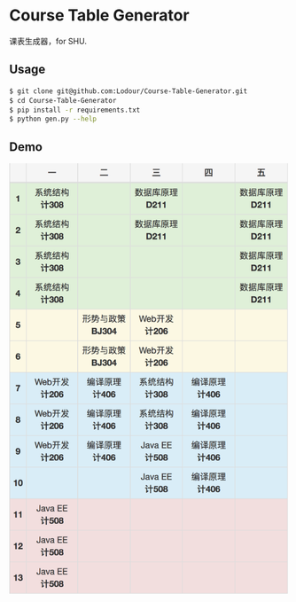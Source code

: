 # Course Table Generator
课表生成器，for SHU.

## Usage
```bash
$ git clone git@github.com:Lodour/Course-Table-Generator.git
$ cd Course-Table-Generator
$ pip install -r requirements.txt
$ python gen.py --help
```

## Demo
![Demo](https://raw.githubusercontent.com/Lodour/Course-Table-Generator/master/demo.png)
